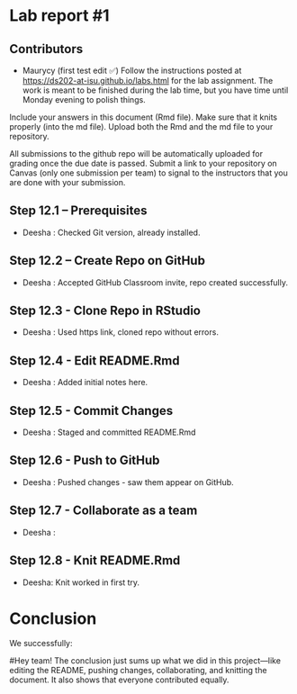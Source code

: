 
<!-- README.md is generated from README.Rmd. Please edit the README.Rmd file -->

# Lab report \#1

## Contributors

- Maurycy (first test edit ✅) Follow the instructions posted at
  <https://ds202-at-isu.github.io/labs.html> for the lab assignment. The
  work is meant to be finished during the lab time, but you have time
  until Monday evening to polish things.

Include your answers in this document (Rmd file). Make sure that it
knits properly (into the md file). Upload both the Rmd and the md file
to your repository.

All submissions to the github repo will be automatically uploaded for
grading once the due date is passed. Submit a link to your repository on
Canvas (only one submission per team) to signal to the instructors that
you are done with your submission.

## Step 12.1 – Prerequisites

- Deesha : Checked Git version, already installed.

## Step 12.2 – Create Repo on GitHub

- Deesha : Accepted GitHub Classroom invite, repo created successfully.

## Step 12.3 - Clone Repo in RStudio

- Deesha : Used https link, cloned repo without errors.

## Step 12.4 - Edit README.Rmd

- Deesha : Added initial notes here.

## Step 12.5 - Commit Changes

- Deesha : Staged and committed README.Rmd

## Step 12.6 - Push to GitHub

- Deesha : Pushed changes - saw them appear on GitHub.

## Step 12.7 - Collaborate as a team

- Deesha :

## Step 12.8 - Knit README.Rmd

- Deesha: Knit worked in first try.

# Conclusion

We successfully:

\#Hey team! The conclusion just sums up what we did in this project—like
editing the README, pushing changes, collaborating, and knitting the
document. It also shows that everyone contributed equally.
